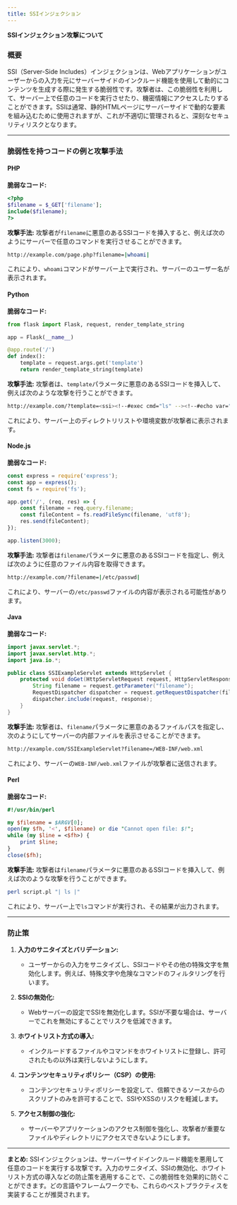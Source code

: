 ```yaml
---
title: SSIインジェクション
---
```



**SSIインジェクション攻撃について**

### **概要**

SSI（Server-Side Includes）インジェクションは、Webアプリケーションがユーザーからの入力を元にサーバーサイドのインクルード機能を使用して動的にコンテンツを生成する際に発生する脆弱性です。攻撃者は、この脆弱性を利用して、サーバー上で任意のコードを実行させたり、機密情報にアクセスしたりすることができます。SSIは通常、静的HTMLページにサーバーサイドで動的な要素を組み込むために使用されますが、これが不適切に管理されると、深刻なセキュリティリスクとなります。

---

### **脆弱性を持つコードの例と攻撃手法**

#### **PHP**

**脆弱なコード:**
```php
<?php
$filename = $_GET['filename'];
include($filename);
?>
```

**攻撃手法:**
攻撃者が`filename`に悪意のあるSSIコードを挿入すると、例えば次のようにサーバーで任意のコマンドを実行させることができます。
```bash
http://example.com/page.php?filename=|whoami|
```
これにより、`whoami`コマンドがサーバー上で実行され、サーバーのユーザー名が表示されます。

#### **Python**

**脆弱なコード:**
```python
from flask import Flask, request, render_template_string

app = Flask(__name__)

@app.route('/')
def index():
    template = request.args.get('template')
    return render_template_string(template)
```

**攻撃手法:**
攻撃者は、`template`パラメータに悪意のあるSSIコードを挿入して、例えば次のような攻撃を行うことができます。
```bash
http://example.com/?template=<ssi><!--#exec cmd="ls" --><!--#echo var="DOCUMENT_ROOT"-->
```
これにより、サーバー上のディレクトリリストや環境変数が攻撃者に表示されます。

#### **Node.js**

**脆弱なコード:**
```javascript
const express = require('express');
const app = express();
const fs = require('fs');

app.get('/', (req, res) => {
    const filename = req.query.filename;
    const fileContent = fs.readFileSync(filename, 'utf8');
    res.send(fileContent);
});

app.listen(3000);
```

**攻撃手法:**
攻撃者は`filename`パラメータに悪意のあるSSIコードを指定し、例えば次のように任意のファイル内容を取得できます。
```bash
http://example.com/?filename=|/etc/passwd|
```
これにより、サーバーの`/etc/passwd`ファイルの内容が表示される可能性があります。

#### **Java**

**脆弱なコード:**
```java
import javax.servlet.*;
import javax.servlet.http.*;
import java.io.*;

public class SSIExampleServlet extends HttpServlet {
    protected void doGet(HttpServletRequest request, HttpServletResponse response) throws ServletException, IOException {
        String filename = request.getParameter("filename");
        RequestDispatcher dispatcher = request.getRequestDispatcher(filename);
        dispatcher.include(request, response);
    }
}
```

**攻撃手法:**
攻撃者は、`filename`パラメータに悪意のあるファイルパスを指定し、次のようにしてサーバーの内部ファイルを表示させることができます。
```bash
http://example.com/SSIExampleServlet?filename=/WEB-INF/web.xml
```
これにより、サーバーの`WEB-INF/web.xml`ファイルが攻撃者に送信されます。

#### **Perl**

**脆弱なコード:**
```perl
#!/usr/bin/perl

my $filename = $ARGV[0];
open(my $fh, '<', $filename) or die "Cannot open file: $!";
while (my $line = <$fh>) {
    print $line;
}
close($fh);
```

**攻撃手法:**
攻撃者は`filename`パラメータに悪意のあるSSIコードを挿入して、例えば次のような攻撃を行うことができます。
```bash
perl script.pl "| ls |"
```
これにより、サーバー上で`ls`コマンドが実行され、その結果が出力されます。

---

### **防止策**

1. **入力のサニタイズとバリデーション:**
   - ユーザーからの入力をサニタイズし、SSIコードやその他の特殊文字を無効化します。例えば、特殊文字や危険なコマンドのフィルタリングを行います。

2. **SSIの無効化:**
   - Webサーバーの設定でSSIを無効化します。SSIが不要な場合は、サーバーでこれを無効にすることでリスクを低減できます。

3. **ホワイトリスト方式の導入:**
   - インクルードするファイルやコマンドをホワイトリストに登録し、許可されたもの以外は実行しないようにします。

4. **コンテンツセキュリティポリシー（CSP）の使用:**
   - コンテンツセキュリティポリシーを設定して、信頼できるソースからのスクリプトのみを許可することで、SSIやXSSのリスクを軽減します。

5. **アクセス制御の強化:**
   - サーバーやアプリケーションのアクセス制御を強化し、攻撃者が重要なファイルやディレクトリにアクセスできないようにします。

---

**まとめ:**
SSIインジェクションは、サーバーサイドインクルード機能を悪用して任意のコードを実行する攻撃です。入力のサニタイズ、SSIの無効化、ホワイトリスト方式の導入などの防止策を適用することで、この脆弱性を効果的に防ぐことができます。どの言語やフレームワークでも、これらのベストプラクティスを実装することが推奨されます。